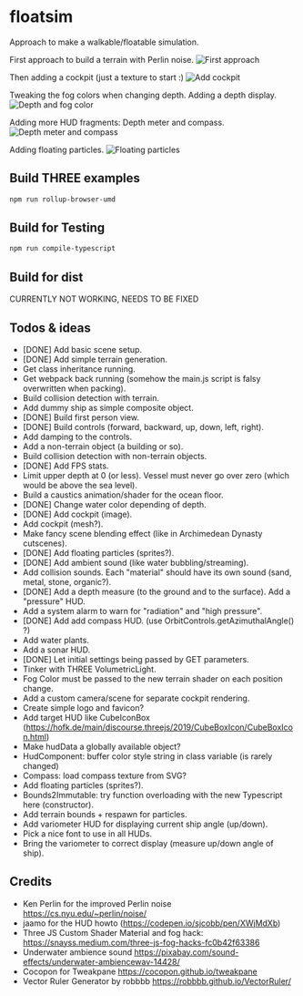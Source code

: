 # floatsim

Approach to make a walkable/floatable simulation.

First approach to build a terrain with Perlin noise.
![First approach](screenshots/screenshot-20230308-1.png)

Then adding a cockpit (just a texture to start :)
![Add cockpit](screenshots/screenshot-20230308-2.png)

Tweaking the fog colors when changing depth. Adding a depth display.
![Depth and fog color](screenshots/screenshot-20230310-0.png)

Adding more HUD fragments: Depth meter and compass.
![Depth meter and compass](screenshots/screenshot-20230327-0.png)

Adding floating particles.
![Floating particles](screenshots/screenshot-20230402-0.png)

## Build THREE examples

```bash
npm run rollup-browser-umd
```

## Build for Testing

```bash
npm run compile-typescript
```

## Build for dist

CURRENTLY NOT WORKING, NEEDS TO BE FIXED

## Todos & ideas

- [DONE] Add basic scene setup.
- [DONE] Add simple terrain generation.
- Get class inheritance running.
- Get webpack back running (somehow the main.js script is falsy overwritten when packing).
- Build collision detection with terrain.
- Add dummy ship as simple composite object.
- [DONE] Build first person view.
- [DONE] Build controls (forward, backward, up, down, left, right).
- Add damping to the controls.
- Add a non-terrain object (a building or so).
- Build collision detection with non-terrain objects.
- [DONE] Add FPS stats.
- Limit upper depth at 0 (or less). Vessel must never go over zero (which would be above the sea level).
- Build a caustics animation/shader for the ocean floor.
- [DONE] Change water color depending of depth.
- [DONE] Add cockpit (image).
- Add cockpit (mesh?).
- Make fancy scene blending effect (like in Archimedean Dynasty cutscenes).
- [DONE] Add floating particles (sprites?).
- [DONE] Add ambient sound (like water bubbling/streaming).
- Add collision sounds. Each "material" should have its own sound (sand, metal, stone, organic?).
- [DONE] Add a depth measure (to the ground and to the surface). Add a "pressure" HUD.
- Add a system alarm to warn for "radiation" and "high pressure".
- [DONE] Add add compass HUD. (use OrbitControls.getAzimuthalAngle() ?)
- Add water plants.
- Add a sonar HUD.
- [DONE] Let initial settings being passed by GET parameters.
- Tinker with THREE VolumetricLight.
- Fog Color must be passed to the new terrain shader on each position change.
- Add a custom camera/scene for separate cockpit rendering.
- Create simple logo and favicon?
- Add target HUD like CubeIconBox (https://hofk.de/main/discourse.threejs/2019/CubeBoxIcon/CubeBoxIcon.html)
- Make hudData a globally available object?
- HudComponent: buffer color style string in class variable (is rarely changed)
- Compass: load compass texture from SVG?
- Add floating particles (sprites?).
- Bounds2Immutable: try function overloading with the new Typescript here (constructor).
- Add terrain bounds + respawn for particles.
- Add variometer HUD for displaying current ship angle (up/down).
- Pick a nice font to use in all HUDs.
- Bring the variometer to correct display (measure up/down angle of ship).

## Credits

- Ken Perlin for the improved Perlin noise https://cs.nyu.edu/~perlin/noise/
- jaamo for the HUD howto (https://codepen.io/sjcobb/pen/XWjMdXb)
- Three JS Custom Shader Material and fog hack: https://snayss.medium.com/three-js-fog-hacks-fc0b42f63386
- Underwater ambience sound https://pixabay.com/sound-effects/underwater-ambiencewav-14428/
- Cocopon for Tweakpane https://cocopon.github.io/tweakpane
- Vector Ruler Generator by robbbb https://robbbb.github.io/VectorRuler/
